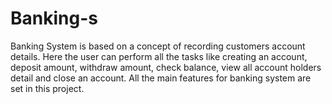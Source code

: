 # Banking-s
Banking System is based on a concept of recording customers account details. Here the user can perform all the tasks like creating an
account, deposit amount, withdraw amount, check balance, view all account holders detail and close an account. All the main features for
banking system are set in this project.
